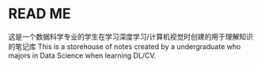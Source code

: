 # READ ME
这是一个数据科学专业的学生在学习深度学习/计算机视觉时创建的用于理解知识的笔记库
This is a storehouse of notes created by a undergraduate who majors in Data Science when learning DL/CV.
